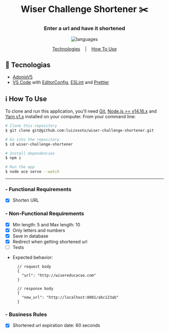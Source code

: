 <div align="center">

# Wiser Challenge Shortener ✂️

### Enter a url and have it shortened

![languages](https://img.shields.io/github/languages/count/luizxsoto/wiser-challenge-shortener 'languages')

[Technologies](#rocket-technologies)
&nbsp;&nbsp;&nbsp;|&nbsp;&nbsp;&nbsp;
[How To Use](#information_source-how-to-use)

</div>

## :rocket: Tecnologias

- [AdonisV5](https://adonisjs.com/)
- [VS Code][vc] with [EditorConfig][vceditconfig], [ESLint][vceslint] and [Prettier][vcprettier]

## :information_source: How To Use

To clone and run this application, you'll need [Git](https://git-scm.com), [Node.js >= v14.16.x][nodejs] and [Yarn v1.x][yarn] installed on your computer. From your command line:

```bash
# Clone this repository
$ git clone git@github.com:luizxsoto/wiser-challenge-shortener.git

# Go into the repository
$ cd wiser-challenge-shortener

# Install dependencies
$ npm i

# Run the app
$ node ace serve --watch
```

[nodejs]: https://nodejs.org/
[yarn]: https://yarnpkg.com/
[vc]: https://code.visualstudio.com/
[vceditconfig]: https://marketplace.visualstudio.com/items?itemName=EditorConfig.EditorConfig
[vceslint]: https://marketplace.visualstudio.com/items?itemName=dbaeumer.vscode-eslint
[vcprettier]: https://marketplace.visualstudio.com/items?itemName=esbenp.prettier-vscode

---

### - Functional Requirements

- [x] Shorten URL

### - Non-Functional Requirements

- [x] Min length: 5 and Max length: 10
- [x] Only letters and numbers
- [x] Save in database
- [x] Redirect when getting shortened url
- [ ] Tests

- Expected behavior:

  ```jsonc
    // request body
    {
      "url": "http://wisereducacao.com"
    }

    // response body
    {
      "new_url": "http://localhost:8081/abc123ab"
    }
  ```

### - Business Rules

- [x] Shortened url expiration date: 60 seconds
